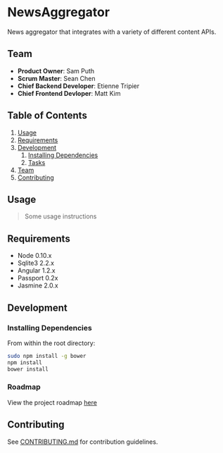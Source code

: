 # NewsAggregator

News aggregator that integrates with a variety of different content APIs.

## Team

  - __Product Owner__: Sam Puth
  - __Scrum Master__: Sean Chen
  - __Chief Backend Developer__: Etienne Tripier
  - __Chief Frontend Devloper__: Matt Kim

## Table of Contents

1. [Usage](#Usage)
1. [Requirements](#requirements)
1. [Development](#development)
    1. [Installing Dependencies](#installing-dependencies)
    1. [Tasks](#tasks)
1. [Team](#team)
1. [Contributing](#contributing)

## Usage

> Some usage instructions

## Requirements

- Node 0.10.x
- Sqlite3 2.2.x
- Angular 1.2.x
- Passport 0.2x
- Jasmine 2.0.x

## Development

### Installing Dependencies

From within the root directory:

```sh
sudo npm install -g bower
npm install
bower install
```

### Roadmap

View the project roadmap [here](LINK_TO_PROJECT_ISSUES)

## Contributing

See [CONTRIBUTING.md](CONTRIBUTING.md) for contribution guidelines.
